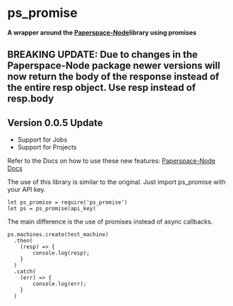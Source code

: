# ps_promise
**A wrapper around the [Paperspace-Node](https://github.com/Paperspace/paperspace-node)library using promises**

## BREAKING UPDATE: Due to changes in the Paperspace-Node package newer versions will now return the body of the response instead of the entire resp object. Use resp instead of resp.body 

Version 0.0.5 Update
-----
* Support for Jobs
* Support for Projects

Refer to the Docs on how to use these new features:
[Paperspace-Node Docs](https://paperspace.github.io/paperspace-node/index.html)


The use of this library is similar to the original. Just import ps_promise with your API key.

```ecmascript 6
let ps_promise = require('ps_promise')
let ps = ps_promise(api_key)
```
The main difference is the use of promises instead of async callbacks. 

```ecmascript 6
ps.machines.create(test_machine)
  .then(
    (resp) => {
        console.log(resp);
    }
  )
  .catch(
    (err) => {
        console.log(err);
    }
  )
```

